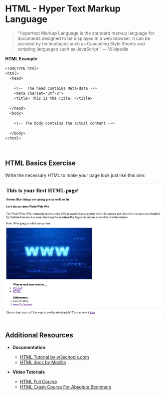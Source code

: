 # HTML - Hyper Text Markup Language

> “Hypertext Markup Language is the standard markup language for documents designed to be displayed in a web browser. It can be assisted by technologies such as Cascading Style Sheets and scripting languages such as JavaScript.” — Wikipedia


**HTML Example**

```
<!DOCTYPE html>
<html>
  <head>
  
    <!--  The head contains Meta-data -->
    <meta charset="utf-8">
    <title> This is the Title! </title>
    
  </head>
  <body>
  
    <!-- The body contains the actual content -->

  </body>
</html>
```

<br>

## HTML Basics Exercise

Write the necessary HTML to make your page look just like this one:

<img src="img/output.png" alt="Output">

## Additional Resources

* **Documentation**
  * [HTML Tutorial by w3schools.com](https://www.w3schools.com/html/)
  * [HTML docs by Mozilla](https://developer.mozilla.org/en-US/docs/Web/HTML)

* **Video Tutorials**
  * [HTML Full Course](https://youtu.be/pQN-pnXPaVg)
  * [HTML Crash Course For Absolute Beginners](https://youtu.be/UB1O30fR-EE)
